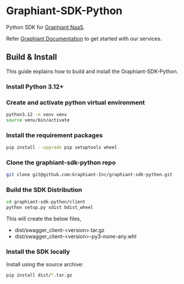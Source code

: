 # Graphiant-SDK-Python
Python SDK for [Graphiant NaaS](https://www.graphiant.com).

Refer [Graphiant Documentation](https://docs.graphiant.com/) to get started with our services.

## Build & Install

This guide explains how to build and install the Graphiant-SDK-Python.

### Install Python 3.12+

### Create and activate python virtual environment
```sh
python3.12 -m venv venv
source venv/bin/activate
```

### Install the requirement packages
```sh
pip install --upgrade pip setuptools wheel
```

### Clone the graphiant-sdk-python repo
```sh
git clone git@github.com:Graphiant-Inc/graphiant-sdk-python.git
```

### Build the SDK Distribution
```sh
cd graphiant-sdk-python/client
python setup.py sdist bdist_wheel
```

This will create the below files,
- dist/swagger_client-&lt;version&gt;.tar.gz
- dist/swagger_client-&lt;version&gt;-py3-none-any.whl

### Install the SDK locally

Install using the source archive:

```sh
pip install dist/*.tar.gz
```
